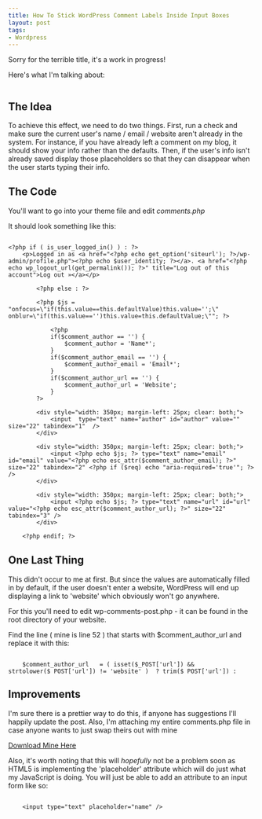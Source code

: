 ```yaml
--- 
title: How To Stick WordPress Comment Labels Inside Input Boxes
layout: post
tags: 
- Wordpress
---
```

Sorry for the terrible title, it's a work in progress!

Here's what I'm talking about:

<div class="img-wrap"><img class="alignnone size-full wp-image-2384" title="insite_comment_inline_input" src="{{ site.url }}/images/insite_comment_inline_input.jpg" alt="" /></div>

## The Idea

To achieve this effect, we need to do two things. First, run a check and make sure the current user's name / email / website aren't already in the system. For instance, if you have already left a comment on my blog, it should show your info rather than the defaults. Then, if the user's info isn't already saved display those placeholders so that they can disappear when the user starts typing their info.

## The Code

You'll want to go into your theme file and edit *comments.php*

It should look something like this:

<pre rel="PHP"><code lang="xhtml" class="php">
&lt;?php if ( is_user_logged_in() ) : ?>
    &lt;p>Logged in as &lt;a href="&lt;?php echo get_option('siteurl'); ?>/wp-admin/profile.php">&lt;?php echo $user_identity; ?>&lt;/a>. &lt;a href="&lt;?php echo wp_logout_url(get_permalink()); ?>" title="Log out of this account">Log out &raquo;&lt;/a>&lt;/p>

        &lt;?php else : ?>
		
	    &lt;?php $js = "onfocus=\"if(this.value==this.defaultValue)this.value='';\" onblur=\"if(this.value=='')this.value=this.defaultValue;\""; ?>
			
	        &lt;?php
			if($comment_author == '') {
				$comment_author = 'Name*';
			}
			if($comment_author_email == '') {
				$comment_author_email = 'Email*';
			}
			if($comment_author_url == '') {
				$comment_author_url = 'Website';
			}
		?>

		&lt;div style="width: 350px; margin-left: 25px; clear: both;">
			&lt;input <?php echo $js; ?> type="text" name="author" id="author" value="<?php echo esc_attr($comment_author); ?>" size="22" tabindex="1" <?php if ($req) echo "aria-required='true'"; ?> />
		&lt;/div>

		&lt;div style="width: 350px; margin-left: 25px; clear: both;">
			&lt;input &lt;?php echo $js; ?> type="text" name="email" id="email" value="&lt;?php echo esc_attr($comment_author_email); ?>" size="22" tabindex="2" &lt;?php if ($req) echo "aria-required='true'"; ?> />
		&lt;/div>

		&lt;div style="width: 350px; margin-left: 25px; clear: both;">
			&lt;input &lt;?php echo $js; ?> type="text" name="url" id="url" value="&lt;?php echo esc_attr($comment_author_url); ?>" size="22" tabindex="3" />
		&lt;/div>

	&lt;?php endif; ?>
</code></pre>

## One Last Thing

This didn't occur to me at first. But since the values are automatically filled in by default, if the user doesn't enter a website, WordPress will end up displaying a link to 'website' which obviously won't go anywhere.

For this you'll need to edit wp-comments-post.php - it can be found in the root directory of your website.

Find the line ( mine is line 52 ) that starts with $comment_author_url and replace it with this:

<pre rel="PHP" style="height:40px;"><code lang="xhtml">
    $comment_author_url   = ( isset($_POST['url']) && strtolower($_POST['url']) != 'website' )  ? trim($_POST['url']) : null;
</code></pre>

## Improvements

I'm sure there is a prettier way to do this, if anyone has suggestions I'll happily update the post. Also, I'm attaching my entire comments.php file in case anyone wants to just swap theirs out with mine

<a href='{{ site.url }}/downloads/comments.zip'>Download Mine Here</a>

Also, it's worth noting that this will *hopefully* not be a problem soon as HTML5 is implementing the 'placeholder' attribute which will do just what my JavaScript is doing. You will just be able to add an attribute to an input form like so:

<pre rel="HTML" style="height:40px;"><code lang="xhtml">
    &lt;input type="text" placeholder="name" />
</code></pre>
